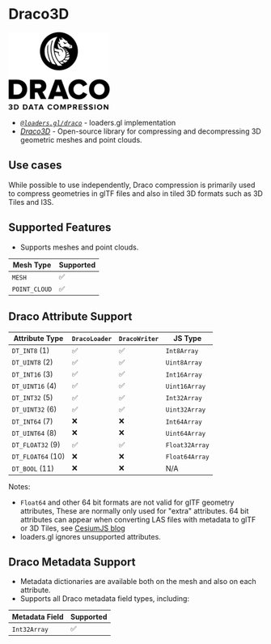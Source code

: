 # Draco3D

![logo](../images/draco-small.png)

- _[`@loaders.gl/draco`](/docs/modules/draco)_ - loaders.gl implementation
- _[Draco3D](https://google.github.io/draco/)_ - Open-source library for compressing and decompressing 3D geometric meshes and point clouds.

## Use cases

While possible to use independently, Draco compression is primarily used to compress geometries in glTF files and also in tiled 3D formats such as 3D Tiles and I3S.

## Supported Features

- Supports meshes and point clouds.

| Mesh Type     | Supported |
| ------------- | --------- |
| `MESH`        | ✅        |
| `POINT_CLOUD` | ✅        |

## Draco Attribute Support

| Attribute Type    | `DracoLoader` | `DracoWriter` | JS Type        |
| ----------------- | ------------- | ------------- | -------------- |
| `DT_INT8` (1)     | ✅            | ✅            | `Int8Array`    |
| `DT_UINT8` (2)    | ✅            | ✅            | `Uint8Array`   |
| `DT_INT16` (3)    | ✅            | ✅            | `Int16Array`   |
| `DT_UINT16` (4)   | ✅            | ✅            | `Uint16Array`  |
| `DT_INT32` (5)    | ✅            | ✅            | `Int32Array`   |
| `DT_UINT32` (6)   | ✅            | ✅            | `Uint32Array`  |
| `DT_INT64` (7)    | ❌            | ❌            | `Int64Array`   |
| `DT_UINT64` (8)   | ❌            | ❌            | `Uint64Array`  |
| `DT_FLOAT32` (9)  | ✅            | ✅            | `Float32Array` |
| `DT_FLOAT64` (10) | ❌            | ❌            | `Float64Array` |
| `DT_BOOL` (11)    | ❌            | ❌            | N/A            |

Notes:

- `Float64` and other 64 bit formats are not valid for glTF geometry attributes, These are normally only used for "extra" attributes. 64 bit attributes can appear when converting LAS files with metadata to glTF or 3D Tiles, see [CesiumJS blog](https://cesium.com/blog/2024/03/20/preserving-more-metadata-for-point-clouds-using-3dtiles/)
- loaders.gl ignores unsupported attributes.

## Draco Metadata Support

- Metadata dictionaries are available both on the mesh and also on each attribute.
- Supports all Draco metadata field types, including:

| Metadata Field | Supported |
| -------------- | --------- |
| `Int32Array`   | ✅        |
